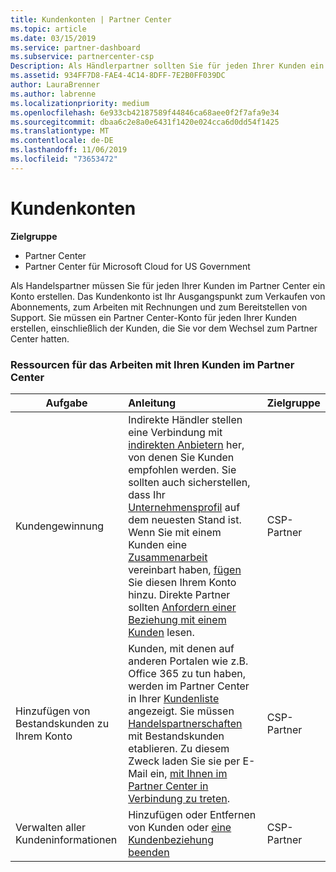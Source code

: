 ```yaml
---
title: Kundenkonten | Partner Center
ms.topic: article
ms.date: 03/15/2019
ms.service: partner-dashboard
ms.subservice: partnercenter-csp
Description: Als Händlerpartner sollten Sie für jeden Ihrer Kunden ein Konto in Partner Center erstellen. Das Kundenkonto ist Ihr Ausgangspunkt zum Verkaufen von Abonnements, zum Arbeiten mit Rechnungen und zum Bereitstellen von Support.
ms.assetid: 934FF7D8-FAE4-4C14-8DFF-7E2B0FF039DC
author: LauraBrenner
ms.author: labrenne
ms.localizationpriority: medium
ms.openlocfilehash: 6e933cb42187589f44846ca68aee0f2f7afa9e34
ms.sourcegitcommit: dbaa6c2e8a0e6431f1420e024cca6d0dd54f1425
ms.translationtype: MT
ms.contentlocale: de-DE
ms.lasthandoff: 11/06/2019
ms.locfileid: "73653472"
---
```

# <a name="customer-accounts"></a>Kundenkonten

**Zielgruppe**

-  Partner Center
-  Partner Center für Microsoft Cloud for US Government


Als Handelspartner müssen Sie für jeden Ihrer Kunden im Partner Center ein Konto erstellen. Das Kundenkonto ist Ihr Ausgangspunkt zum Verkaufen von Abonnements, zum Arbeiten mit Rechnungen und zum Bereitstellen von Support. Sie müssen ein Partner Center-Konto für jeden Ihrer Kunden erstellen, einschließlich der Kunden, die Sie vor dem Wechsel zum Partner Center hatten.

### <a name="resources-for-working-with-your-customers-on-the-partner-center"></a>Ressourcen für das Arbeiten mit Ihren Kunden im Partner Center

|**Aufgabe**   |**Anleitung**   |**Zielgruppe**|
|-----------------|:----------------------------|:--------------|
|Kundengewinnung|Indirekte Händler stellen eine Verbindung mit [indirekten Anbietern](indirect-reseller-tasks-in-partner-center.md) her, von denen Sie Kunden empfohlen werden. Sie sollten auch sicherstellen, dass Ihr [Unternehmensprofil](create-a-marketing-profile.md) auf dem neuesten Stand ist. Wenn Sie mit einem Kunden eine [Zusammenarbeit](responding-to-referrals.md) vereinbart haben, [fügen](add-a-new-customer.md) Sie diesen Ihrem Konto hinzu. Direkte Partner sollten [Anfordern einer Beziehung mit einem Kunden](request-a-relationship-with-a-customer.md) lesen.|CSP-Partner|
|Hinzufügen von Bestandskunden zu Ihrem Konto   | Kunden, mit denen auf anderen Portalen wie z.B. Office 365 zu tun haben, werden im Partner Center in Ihrer [Kundenliste](see-your-customer-list.md) angezeigt. Sie müssen [Handelspartnerschaften](indirect-reseller-tasks-in-partner-center.md) mit Bestandskunden etablieren. Zu diesem Zweck laden Sie sie per E-Mail ein, [mit Ihnen im Partner Center in Verbindung zu treten](responding-to-referrals.md).   | CSP-Partner   |
|Verwalten aller Kundeninformationen   | Hinzufügen oder Entfernen von Kunden oder [eine Kundenbeziehung beenden](remove-a-relationship.md)|   CSP-Partner |